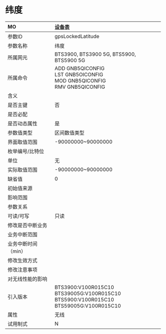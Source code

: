 # 纬度<table><thread><tr><th align = "left">MO</th><th align = "left"><a href = "index.html#纬度-67">设备表</a></td></tr></thread><tbody><tr><td>参数ID</td><td>gpsLockedLatitude</td></tr><tr><td>参数名称</td><td>纬度</td></tr><tr><td>所属网元</td><td>BTS3900, BTS3900 5G, BTS5900, BTS5900 5G</td></tr><tr><td>所属命令</td><td>ADD GNB5QICONFIG<br>LST GNB5OICONFIG<br>MOD GNB5QICONFIG<br>RMV GNB5QICONFIG</td></tr><tr><td>含义</td><td></td></tr><tr><td>是否主键</td><td>否</td></tr><tr><td>是否必配</td><td></td></tr><tr><td>是否动态属性</td><td>是</td></tr><tr><td>参数值类型</td><td>区间数值类型</td></tr><tr><td>界面取值范围</td><td>-90000000~90000000</td></tr><tr><td>枚举编号/比特位</td><td></td></tr><tr><td>单位</td><td>无</td></tr><tr><td>实际取值范围</td><td>-90000000~90000000</td></tr><tr><td>缺省值</td><td>0</td></tr><tr><td>初始值来源</td><td></td></tr><tr><td>影响范围</td><td></td></tr><tr><td>参数关系</td><td></td></tr><tr><td>可读/可写</td><td>只读</td></tr><tr><td>修改是否中断业务</td><td></td></tr><tr><td>业务中断范围</td><td></td></tr><tr><td>业务中断时间（min）</td><td></td></tr><tr><td>修改生效方式</td><td></td></tr><tr><td>修改注意事项</td><td></td></tr><tr><td>对无线性能的影响</td><td></td></tr><tr><td>引入版本</td><td>BTS3900:V100R015C10<br>BTS39005G:V100R015C10<br>BTS5900:V100R015C10<br>BTS59005G:V100R015C10</td></tr><tr><td>属性</td><td>无线</td></tr><tr><td>试用制式</td><td>N</td></tr></tbody></table>